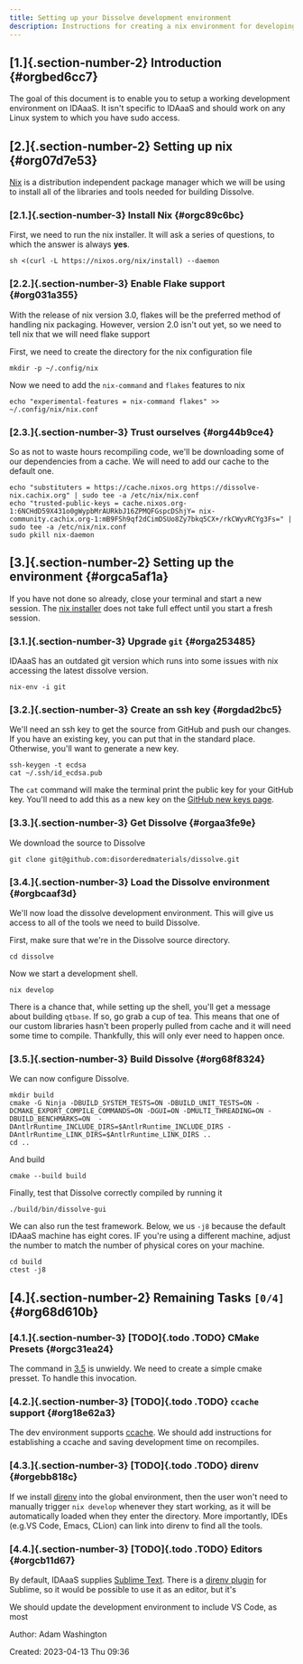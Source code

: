 ```yaml
---
title: Setting up your Dissolve development environment
description: Instructions for creating a nix environment for developing Dissolve on IDAaaS
---
```

## [1.]{.section-number-2} Introduction {#orgbed6cc7}

The goal of this document is to enable you to setup a working
development environment on IDAaaS. It isn\'t specific to IDAaaS and
should work on any Linux system to which you have sudo access.

## [2.]{.section-number-2} Setting up nix {#org07d7e53}

[Nix](http://nixos.org) is a distribution independent package manager
which we will be using to install all of the libraries and tools needed
for building Dissolve.

### [2.1.]{.section-number-3} Install Nix {#orgc89c6bc}

First, we need to run the nix installer. It will ask a series of
questions, to which the answer is always **yes**.

``` {.src .src-shell}
sh <(curl -L https://nixos.org/nix/install) --daemon
```

### [2.2.]{.section-number-3} Enable Flake support {#org031a355}

With the release of nix version 3.0, flakes will be the preferred method
of handling nix packaging. However, version 2.0 isn\'t out yet, so we
need to tell nix that we will need flake support

First, we need to create the directory for the nix configuration file

``` {.src .src-shell}
mkdir -p ~/.config/nix
```

Now we need to add the `nix-command` and `flakes` features to nix

``` {.src .src-shell}
echo "experimental-features = nix-command flakes" >> ~/.config/nix/nix.conf
```

### [2.3.]{.section-number-3} Trust ourselves {#org44b9ce4}

So as not to waste hours recompiling code, we\'ll be downloading some of
our dependencies from a cache. We will need to add our cache to the
default one.

``` {.src .src-shell}
echo "substituters = https://cache.nixos.org https://dissolve-nix.cachix.org" | sudo tee -a /etc/nix/nix.conf
echo "trusted-public-keys = cache.nixos.org-1:6NCHdD59X431o0gWypbMrAURkbJ16ZPMQFGspcDShjY= nix-community.cachix.org-1:mB9FSh9qf2dCimDSUo8Zy7bkq5CX+/rkCWyvRCYg3Fs=" | sudo tee -a /etc/nix/nix.conf
sudo pkill nix-daemon
```

## [3.]{.section-number-2} Setting up the environment {#orgca5af1a}

If you have not done so already, close your terminal and start a new
session. The [nix installer](#orgc89c6bc) does not take full effect
until you start a fresh session.

### [3.1.]{.section-number-3} Upgrade `git` {#orga253485}

IDAaaS has an outdated git version which runs into some issues with nix
accessing the latest dissolve version.

``` {.src .src-shell}
nix-env -i git
```

### [3.2.]{.section-number-3} Create an ssh key {#orgdad2bc5}

We\'ll need an ssh key to get the source from GitHub and push our
changes. If you have an existing key, you can put that in the standard
place. Otherwise, you\'ll want to generate a new key.

``` {.src .src-shell}
ssh-keygen -t ecdsa
cat ~/.ssh/id_ecdsa.pub
```

The `cat` command will make the terminal print the public key for your
GitHub key. You\'ll need to add this as a new key on the [GitHub new
keys page](https://github.com/settings/keys).

### [3.3.]{.section-number-3} Get Dissolve {#orgaa3fe9e}

We download the source to Dissolve

``` {.src .src-shell}
git clone git@github.com:disorderedmaterials/dissolve.git
```

### [3.4.]{.section-number-3} Load the Dissolve environment {#orgbcaaf3d}

We\'ll now load the dissolve development environment. This will give us
access to all of the tools we need to build Dissolve.

First, make sure that we\'re in the Dissolve source directory.

``` {.src .src-shell}
cd dissolve
```

Now we start a development shell.

``` {.src .src-shell}
nix develop
```

There is a chance that, while setting up the shell, you\'ll get a
message about building `qtbase`. If so, go grab a cup of tea. This means
that one of our custom libraries hasn\'t been properly pulled from cache
and it will need some time to compile. Thankfully, this will only ever
need to happen once.

### [3.5.]{.section-number-3} Build Dissolve {#org68f8324}

We can now configure Dissolve.

``` {.src .src-shell}
mkdir build
cmake -G Ninja -DBUILD_SYSTEM_TESTS=ON -DBUILD_UNIT_TESTS=ON -DCMAKE_EXPORT_COMPILE_COMMANDS=ON -DGUI=ON -DMULTI_THREADING=ON -DBUILD_BENCHMARKS=ON  -DAntlrRuntime_INCLUDE_DIRS=$AntlrRuntime_INCLUDE_DIRS -DAntlrRuntime_LINK_DIRS=$AntlrRuntime_LINK_DIRS ..
cd ..
```

And build

``` {.src .src-shell}
cmake --build build
```

Finally, test that Dissolve correctly compiled by running it

``` {.src .src-shell}
./build/bin/dissolve-gui
```

We can also run the test framework. Below, we us `-j8` because the
default IDAaaS machine has eight cores. IF you\'re using a different
machine, adjust the number to match the number of physical cores on your
machine.

``` {.src .src-shell}
cd build
ctest -j8
```

## [4.]{.section-number-2} Remaining Tasks `[0/4]` {#org68d610b}


### [4.1.]{.section-number-3} [TODO]{.todo .TODO} CMake Presets {#orgc31ea24}

The command in [3.5](#org68f8324) is unwieldy. We need to create a
simple cmake presset. To handle this invocation.

### [4.2.]{.section-number-3} [TODO]{.todo .TODO} `ccache` support {#org18e62a3}

The dev environment supports [ccache](https://ccache.dev/). We should
add instructions for establishing a ccache and saving development time
on recompiles.

### [4.3.]{.section-number-3} [TODO]{.todo .TODO} direnv {#orgebb818c}

If we install [direnv](https://direnv.net/) into the global environment,
then the user won\'t need to manually trigger `nix develop` whenever
they start working, as it will be automatically loaded when they enter
the directory. More importantly, IDEs (e.g.VS Code, Emacs, CLion) can
link into direnv to find all the tools.

### [4.4.]{.section-number-3} [TODO]{.todo .TODO} Editors {#orgcb11d67}

By default, IDAaaS supplies [Sublime
Text](https://www.sublimetext.com/). There is a [direnv
plugin](https://packagecontrol.io/packages/Direnv) for Sublime, so it
would be possible to use it as an editor, but it\'s

We should update the development environment to include VS Code, as most

Author: Adam Washington

Created: 2023-04-13 Thu 09:36
